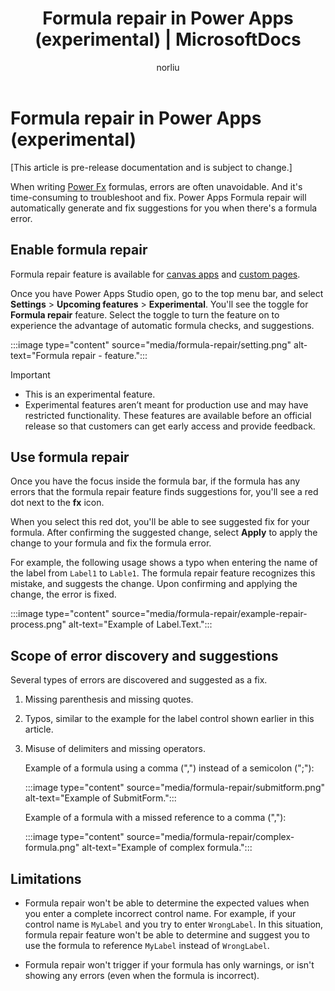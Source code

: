 ﻿---
title: "Formula repair in Power Apps (experimental) | MicrosoftDocs"
description: Understand how to enable and use formula repair in Power Apps
ms.custom: ""
ms.date: 08/11/2022
ms.reviewer: tapanm-msft
ms.topic: overview
author: norliu
ms.subservice: common
ms.author: norliu
search.audienceType: 
  - maker
search.app: 
  - PowerApps
contributors:
  - tapanm-msft
  - norliu
---

# Formula repair in Power Apps (experimental)

[This article is pre-release documentation and is subject to change.]

When writing [Power Fx](/power-platform/power-fx/overview) formulas, errors are often unavoidable. And it's time-consuming to troubleshoot and fix. Power Apps Formula repair will automatically generate and fix suggestions for you when there's a formula error.

## Enable formula repair

Formula repair feature is available for [canvas apps](/power-apps/maker/canvas-apps/getting-started) and [custom pages](/power-apps/maker/model-driven-apps/model-app-page-overview).

Once you have Power Apps Studio open, go to the top menu bar, and select **Settings** > **Upcoming features** > **Experimental**. You'll see the toggle for **Formula repair** feature. Select the toggle to turn the feature on to experience the advantage of automatic formula checks, and suggestions. 

:::image type="content" source="media/formula-repair/setting.png" alt-text="Formula repair - feature.":::

> [!IMPORTANT]
> - This is an experimental feature.
> - Experimental features aren’t meant for production use and may have restricted functionality. These features are available before an official release so that customers can get early access and provide feedback.

## Use formula repair

Once you have the focus inside the formula bar, if the formula has any errors that the formula repair feature finds suggestions for, you'll see a red dot next to the **fx** icon.

When you select this red dot, you'll be able to see suggested fix for your formula. After confirming the suggested change, select **Apply** to apply the change to your formula and fix the formula error.

For example, the following usage shows a typo when entering the name of the label from `Label1` to `Lable1`. The formula repair feature recognizes this mistake, and suggests the change. Upon confirming and applying the change, the error is fixed.

:::image type="content" source="media/formula-repair/example-repair-process.png" alt-text="Example of Label.Text.":::

## Scope of error discovery and suggestions

Several types of errors are discovered and suggested as a fix.

1. Missing parenthesis and missing quotes.

1. Typos, similar to the example for the label control shown earlier in this article.

1. Misuse of delimiters and missing operators.

    Example of a formula using a comma (",") instead of a semicolon (";"):

    :::image type="content" source="media/formula-repair/submitform.png" alt-text="Example of SubmitForm.":::

    Example of a formula with a missed reference to a comma (","):

    :::image type="content" source="media/formula-repair/complex-formula.png" alt-text="Example of complex formula.":::

## Limitations

- Formula repair won't be able to determine the expected values when you enter a complete incorrect control name. For example, if your control name is `MyLabel` and you try to enter `WrongLabel`. In this situation, formula repair feature won't be able to determine and suggest you to use the formula to reference `MyLabel` instead of `WrongLabel`.

- Formula repair won't trigger if your formula has only warnings, or isn't showing any errors (even when the formula is incorrect).
